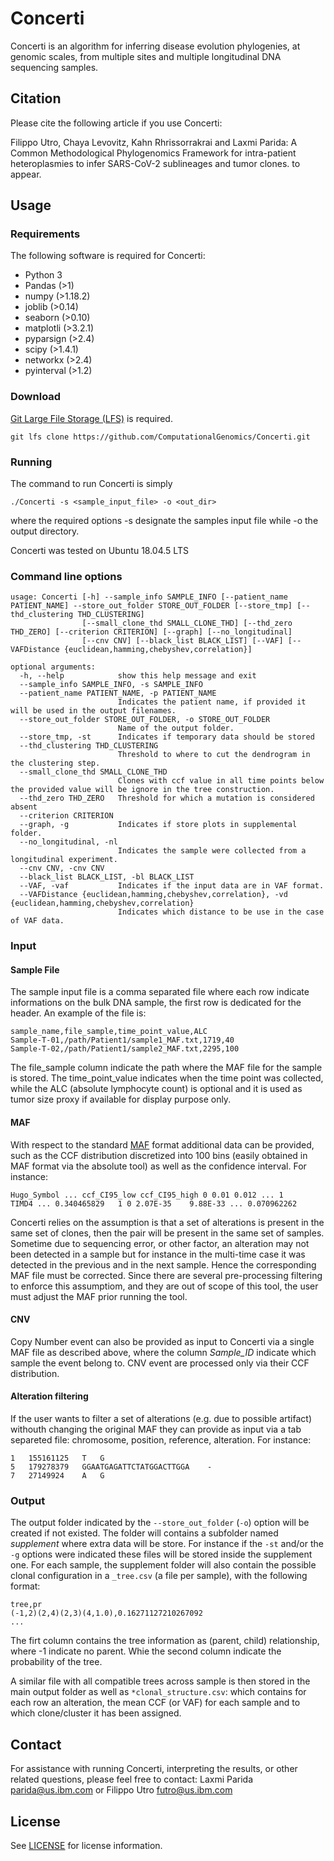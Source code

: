 # Concerti

Concerti is an algorithm for inferring disease evolution phylogenies, at genomic scales, from multiple sites and multiple longitudinal DNA sequencing samples.

## Citation

Please cite the following article if you use Concerti:

Filippo Utro, Chaya Levovitz, Kahn Rhrissorrakrai and Laxmi Parida: A Common Methodological Phylogenomics Framework for intra-patient heteroplasmies to infer SARS-CoV-2 sublineages and tumor clones. to appear.


## Usage

### Requirements

The following software is required for Concerti:

- Python 3
- Pandas (>1)
- numpy (>1.18.2)
- joblib (>0.14)
- seaborn (>0.10)
- matplotli (>3.2.1)
- pyparsign (>2.4)
- scipy (>1.4.1)
- networkx (>2.4)
- pyinterval (>1.2)

### Download
[Git Large File Storage (LFS)](https://git-lfs.github.com/) is required.

`git lfs clone https://github.com/ComputationalGenomics/Concerti.git`

### Running
The command to run Concerti is simply

```
./Concerti -s <sample_input_file> -o <out_dir>
```
where the required options -s designate the samples input file while -o the output directory.

Concerti was tested on Ubuntu 18.04.5 LTS

### Command line options
```
usage: Concerti [-h] --sample_info SAMPLE_INFO [--patient_name PATIENT_NAME] --store_out_folder STORE_OUT_FOLDER [--store_tmp] [--thd_clustering THD_CLUSTERING]
                [--small_clone_thd SMALL_CLONE_THD] [--thd_zero THD_ZERO] [--criterion CRITERION] [--graph] [--no_longitudinal] 
                [--cnv CNV] [--black_list BLACK_LIST] [--VAF] [--VAFDistance {euclidean,hamming,chebyshev,correlation}]

optional arguments:
  -h, --help            show this help message and exit
  --sample_info SAMPLE_INFO, -s SAMPLE_INFO
  --patient_name PATIENT_NAME, -p PATIENT_NAME
                        Indicates the patient name, if provided it will be used in the output filenames.
  --store_out_folder STORE_OUT_FOLDER, -o STORE_OUT_FOLDER
                        Name of the output folder.
  --store_tmp, -st      Indicates if temporary data should be stored
  --thd_clustering THD_CLUSTERING
                        Threshold to where to cut the dendrogram in the clustering step.
  --small_clone_thd SMALL_CLONE_THD
                        Clones with ccf value in all time points below the provided value will be ignore in the tree construction.
  --thd_zero THD_ZERO   Threshold for which a mutation is considered absent
  --criterion CRITERION
  --graph, -g           Indicates if store plots in supplemental folder.
  --no_longitudinal, -nl
                        Indicates the sample were collected from a longitudinal experiment.
  --cnv CNV, -cnv CNV
  --black_list BLACK_LIST, -bl BLACK_LIST
  --VAF, -vaf           Indicates if the input data are in VAF format.
  --VAFDistance {euclidean,hamming,chebyshev,correlation}, -vd {euclidean,hamming,chebyshev,correlation}
                        Indicates which distance to be use in the case of VAF data.
```

### Input

#### Sample File
The sample input file is a comma separated file where each row indicate informations on the bulk DNA sample, the first row is dedicated for the header. An example of the file is:

```
sample_name,file_sample,time_point_value,ALC
Sample-T-01,/path/Patient1/sample1_MAF.txt,1719,40
Sample-T-02,/path/Patient1/sample2_MAF.txt,2295,100
```
The file_sample column indicate the path where the MAF file for the sample is stored. The time_point_value indicates when the time point was collected, while the ALC (absolute lymphocyte count) is optional and it is used as tumor size proxy if available for display purpose only.

#### MAF 
With respect to the standard [MAF](https://docs.gdc.cancer.gov/Data/File_Formats/MAF_Format/) format additional data can be provided, such as the CCF distribution discretized into 100 bins (easily obtained in MAF format via the absolute tool) as well as the confidence interval. For instance:

```
Hugo_Symbol	... ccf_CI95_low ccf_CI95_high 0 0.01 0.012 ... 1
TIMD4 ... 0.340465829	1 0	2.07E-35	9.88E-33 ... 0.070962262
```

Concerti relies on the assumption is that a set of alterations is present in the same set of clones, then the pair will be present in the same set of samples. Sometime due to sequencing error, or other factor, an alteration may not been detected in a sample but for instance in the multi-time case it was detected in the previous and in the next sample. Hence the corresponding MAF file must be corrected. Since there are several pre-processing filtering to enforce this assumptiom, and they are out of scope of this tool, the user must adjust the MAF prior running the tool.

#### CNV
Copy Number event can also be provided as input to Concerti via a single MAF file as described above, where the column *Sample_ID* indicate which sample the event belong to. CNV event are processed only via their CCF distribution.

#### Alteration filtering
If the user wants to filter a set of alterations (e.g. due to possible artifact) withouth changing the original MAF they can provide as input via a tab separeted file: chromosome, position, reference, alteration. For instance:

```
1	155161125	T	G
5	179278379	GGAATGAGATTCTATGGACTTGGA	-
7	27149924	A	G
```

### Output

The output folder indicated by the `--store_out_folder` (`-o`) option will be created if not existed. The folder will contains a subfolder named *supplement* where extra data will be store. For instance if the `-st` and/or the  `-g` options were indicated these files will be stored inside the supplement one. For each sample, the supplement folder will also contain the possible clonal configuration in a `_tree.csv` (a file per sample), with the following format:

```
tree,pr
(-1,2)(2,4)(2,3)(4,1.0),0.16271127210267092
...
```

The firt column contains the tree information as (parent, child) relationship, where -1 indicate no parent. Whie the second column indicate the probability of the tree. 

A similar file with all compatible trees across sample is then stored in the main output folder as well as `*clonal_structure.csv`: which contains for each row an alteration, the mean CCF (or VAF) for each sample and to which clone/cluster it has been assigned.


## Contact

For assistance with running Concerti, interpreting the results, or other related questions, please feel free to contact: Laxmi Parida <parida@us.ibm.com> or Filippo Utro <futro@us.ibm.com>
## License

See [LICENSE](https://github.com/ComputationalGenomics/Concerti/blob/main/license) for license information.
